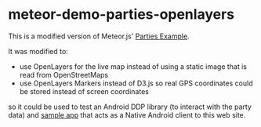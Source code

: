 meteor-demo-parties-openlayers
==============================

This is a modified version of Meteor.js' 
[Parties Example](http://www.meteor.com/examples/parties).

It was modified to:

* use OpenLayers for the live map instead of using a static image that
is read from OpenStreetMaps
* use OpenLayers Markers instead of D3.js so real GPS coordinates
could be stored instead of screen coordinates

so it could be used to test an Android DDP library (to interact
with the party data) and 
[sample app](https://play.google.com/store/apps/details?id=com.keysolutions.meteorparties&hl=en)
that acts as a Native Android client to this web site.


